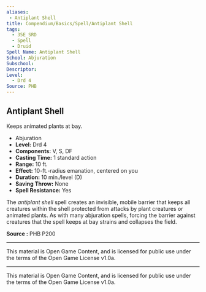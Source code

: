 ```yaml
---
aliases:
 - Antiplant Shell
title: Compendium/Basics/Spell/Antiplant Shell
tags: 
  - 35E_SRD
  - Spell
  - Druid
Spell Name: Antiplant Shell
School: Abjuration
Subschool: 
Descriptor: 
Level:
  - Drd 4
Source: PHB
---
```


## Antiplant Shell

Keeps animated plants at bay.

*   Abjuration
*   **Level:** Drd 4
*   **Components:** V, S, DF
*   **Casting Time:** 1 standard action
*   **Range:** 10 ft.
*   **Effect:** 10-ft.-radius emanation, centered on you
*   **Duration:** 10 min./level (D)
*   **Saving Throw:** None
*   **Spell Resistance:** Yes

The *antiplant shell* spell creates an invisible, mobile barrier that keeps all creatures within the shell protected from attacks by plant creatures or animated plants. As with many abjuration spells, forcing the barrier against creatures that the spell keeps at bay strains and collapses the field.

**Source :** PHB P200

---

This material is Open Game Content, and is licensed for public use under  
the terms of the Open Game License v1.0a.

---

This material is Open Game Content, and is licensed for public use under the terms of the Open Game License v1.0a.
